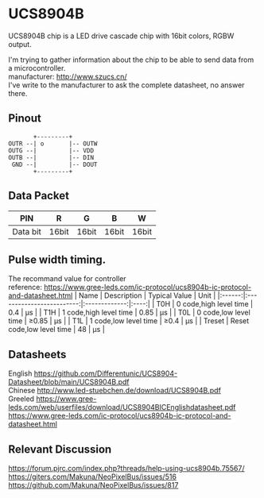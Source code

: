 # UCS8904B

UCS8904B chip is a LED drive cascade chip with 16bit colors, RGBW output.

I'm trying to gather information about the chip to be able to send data from a microcontroller.  
manufacturer: http://www.szucs.cn/  
I've write to the manufacturer to ask the complete datasheet, no answer there.

## Pinout
```
       +---------+
OUTR --| o       |-- OUTW
OUTG --|         |-- VDD
OUTB --|         |-- DIN
 GND --|         |-- DOUT
       +---------+
```

## Data Packet  
|    PIN   |   R   |   G   |   B   |   W   |
|:--------:|:-----:|:-----:|:-----:|:-----:|
| Data bit | 16bit | 16bit | 16bit | 16bit |

## Pulse width timing. 
The recommand value for controller  
reference: https://www.gree-leds.com/ic-protocol/ucs8904b-ic-protocol-and-datasheet.html
|  Name  |        Description        | Typical Value | Unit |
|:------:|:-------------------------:|:-------------:|:----:|
|   T0H  |   0 code,high level time  |      0.4      |  μs  |
|   T1H  |   1 code,high level time  |      0.85     |  μs  |
|   T0L  |   0 code,low level time   |     ≥0.85     |  μs  |
|   T1L  |   1 code,low level time   |      ≥0.4     |  μs  |
| Treset | Reset code,low level time |       48      |  μs  |


## Datasheets

English
https://github.com/Differentunic/UCS8904-Datasheet/blob/main/UCS8904B.pdf  
Chinese
http://www.led-stuebchen.de/download/UCS8904B.pdf  
Greeled
https://www.gree-leds.com/web/userfiles/download/UCS8904BICEnglishdatasheet.pdf  
https://www.gree-leds.com/ic-protocol/ucs8904b-ic-protocol-and-datasheet.html  


## Relevant Discussion

https://forum.pjrc.com/index.php?threads/help-using-ucs8904b.75567/  
https://giters.com/Makuna/NeoPixelBus/issues/516  
https://github.com/Makuna/NeoPixelBus/issues/817  
